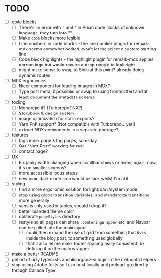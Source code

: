 # TODO

- [ ] code blocks
  - [ ] There's an error with `'` and `"` in Prism code blocks of unknown language, they turn into &quot;&quot;
  - [ ] Make `code` blocks more legible
  - [ ] Line numbers in code blocks - the line number plugin for remark-mdx seems somewhat borked, won't let me select a custom starting line
  - [ ] Code block highlights - the highlight plugin for remark-mdx applies correct tags but would require a deep restyle to look right
  - [ ] might make sense to swap to Shiki at this point? already doing dynamic routes
- [ ] MDX ergonomics
  - [ ] Nicer component for loading images in MDX?
  - [ ] Type post meta, if possible. or swap to using frontmatter! and at least document the metadata schema
- [ ] tooling
  - [ ] Monorepo it? (Turborepo? NX?)
  - [ ] Storybook & design system
  - [ ] image optimization for static exports?
  - [ ] Yarn PnP support? (Not compatible with Turborepo... yet!)
  - [ ] extract MDX components to a separate package?
- [ ] features
  - [ ] tags index page & tag pages, someday
  - [ ] Get "Next Post" working for real
  - [ ] contact page?
- [ ] UX
  - [ ] Fix janky width changing when scrollbar shows or hides, again. now it's on smaller screens?
  - [ ] more accessible focus states
  - [ ] new icon. dark mode icon would be sick whilst I'm at it.
- [ ] styling
  - [ ] find a more ergonomic solution for light/dark/system mode
  - [ ] stop using global transition variables, and standardize transitions more generally
  - [ ] sans is only used in tables, should I drop it?
  - [ ] better branded theme color
  - [ ] obliterate `pageStyles` directory
  - [ ] restyle so all pages can share `.centeringWrapper` etc. and Navbar can be pulled into the main layout
    - [ ] could then expand the use of grid from something that lives inside the blog post, to something used globally
    - [ ] that'd also let me make footer spacing really consistent, by defining it on the main wrapper
- [ ] make a better README
- [ ] get rid of ugly typecasts and disorganized logic in the metadata helpers
- [ ] stop using Adobe fonts so I can host locally and preload. go directly through Canada Type
